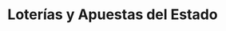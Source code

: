 ---
title: "Loterías y Apuestas del Estado"
url: /ponte-do-porto/loterias-y-apuestas-del-estado/
shop: lotería
---
